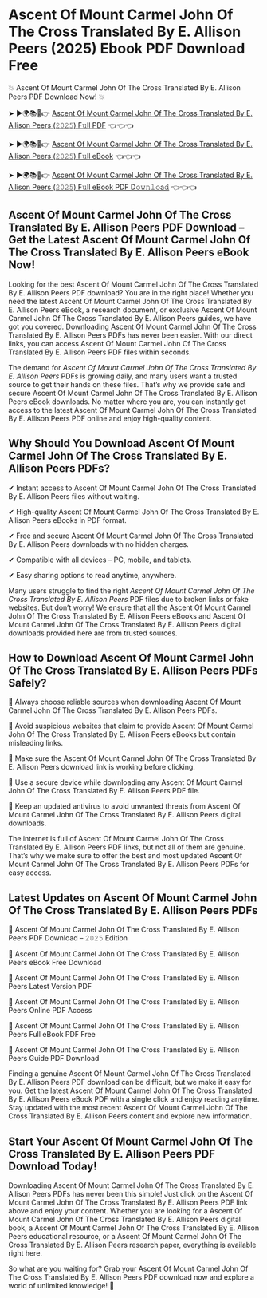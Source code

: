 # Ascent Of Mount Carmel John Of The Cross Translated By E. Allison Peers (2025) Ebook PDF Download Free

💥 Ascent Of Mount Carmel John Of The Cross Translated By E. Allison Peers PDF Download Now! 💥

➤ ►🌍📚📱👉 [Ascent Of Mount Carmel John Of The Cross Translated By E. Allison Peers (𝟸𝟶𝟸𝟻) F𝚞ll PDF](https://getpdf.xyz/ascent-of-mount-carmel-john-of-the-cross-translated-by-e.-allison-peers) 👈👈👈


➤ ►🌍📚📱👉 [Ascent Of Mount Carmel John Of The Cross Translated By E. Allison Peers (𝟸𝟶𝟸𝟻) F𝚞ll eBook](https://getpdf.xyz/ascent-of-mount-carmel-john-of-the-cross-translated-by-e.-allison-peers) 👈👈👈


➤ ►🌍📚📱👉 [Ascent Of Mount Carmel John Of The Cross Translated By E. Allison Peers (𝟸𝟶𝟸𝟻) F𝚞ll eBook PDF D𝚘𝚠𝚗𝚕𝚘a𝚍](https://getpdf.xyz/ascent-of-mount-carmel-john-of-the-cross-translated-by-e.-allison-peers) 👈👈👈


## Ascent Of Mount Carmel John Of The Cross Translated By E. Allison Peers PDF Download – Get the Latest Ascent Of Mount Carmel John Of The Cross Translated By E. Allison Peers eBook Now!

Looking for the best Ascent Of Mount Carmel John Of The Cross Translated By E. Allison Peers PDF download? You are in the right place! Whether you need the latest Ascent Of Mount Carmel John Of The Cross Translated By E. Allison Peers eBook, a research document, or exclusive Ascent Of Mount Carmel John Of The Cross Translated By E. Allison Peers guides, we have got you covered. Downloading Ascent Of Mount Carmel John Of The Cross Translated By E. Allison Peers PDFs has never been easier. With our direct links, you can access Ascent Of Mount Carmel John Of The Cross Translated By E. Allison Peers PDF files within seconds.

The demand for *Ascent Of Mount Carmel John Of The Cross Translated By E. Allison Peers* PDFs is growing daily, and many users want a trusted source to get their hands on these files. That’s why we provide safe and secure Ascent Of Mount Carmel John Of The Cross Translated By E. Allison Peers eBook downloads. No matter where you are, you can instantly get access to the latest Ascent Of Mount Carmel John Of The Cross Translated By E. Allison Peers PDF online and enjoy high-quality content.

## Why Should You Download Ascent Of Mount Carmel John Of The Cross Translated By E. Allison Peers PDFs?

✔ Instant access to Ascent Of Mount Carmel John Of The Cross Translated By E. Allison Peers files without waiting.

✔ High-quality Ascent Of Mount Carmel John Of The Cross Translated By E. Allison Peers eBooks in PDF format.

✔ Free and secure Ascent Of Mount Carmel John Of The Cross Translated By E. Allison Peers downloads with no hidden charges.

✔ Compatible with all devices – PC, mobile, and tablets.

✔ Easy sharing options to read anytime, anywhere.

Many users struggle to find the right *Ascent Of Mount Carmel John Of The Cross Translated By E. Allison Peers* PDF files due to broken links or fake websites. But don’t worry! We ensure that all the Ascent Of Mount Carmel John Of The Cross Translated By E. Allison Peers eBooks and Ascent Of Mount Carmel John Of The Cross Translated By E. Allison Peers digital downloads provided here are from trusted sources.

## How to Download Ascent Of Mount Carmel John Of The Cross Translated By E. Allison Peers PDFs Safely?

📌 Always choose reliable sources when downloading Ascent Of Mount Carmel John Of The Cross Translated By E. Allison Peers PDFs.

📌 Avoid suspicious websites that claim to provide Ascent Of Mount Carmel John Of The Cross Translated By E. Allison Peers eBooks but contain misleading links.

📌 Make sure the Ascent Of Mount Carmel John Of The Cross Translated By E. Allison Peers download link is working before clicking.

📌 Use a secure device while downloading any Ascent Of Mount Carmel John Of The Cross Translated By E. Allison Peers PDF file.

📌 Keep an updated antivirus to avoid unwanted threats from Ascent Of Mount Carmel John Of The Cross Translated By E. Allison Peers digital downloads.

The internet is full of Ascent Of Mount Carmel John Of The Cross Translated By E. Allison Peers PDF links, but not all of them are genuine. That’s why we make sure to offer the best and most updated Ascent Of Mount Carmel John Of The Cross Translated By E. Allison Peers PDFs for easy access.

## Latest Updates on Ascent Of Mount Carmel John Of The Cross Translated By E. Allison Peers PDFs

🔹 Ascent Of Mount Carmel John Of The Cross Translated By E. Allison Peers PDF Download – 𝟸𝟶𝟸𝟻 Edition

🔹 Ascent Of Mount Carmel John Of The Cross Translated By E. Allison Peers eBook Free Download

🔹 Ascent Of Mount Carmel John Of The Cross Translated By E. Allison Peers Latest Version PDF

🔹 Ascent Of Mount Carmel John Of The Cross Translated By E. Allison Peers Online PDF Access

🔹 Ascent Of Mount Carmel John Of The Cross Translated By E. Allison Peers Full eBook PDF Free

🔹 Ascent Of Mount Carmel John Of The Cross Translated By E. Allison Peers Guide PDF Download

Finding a genuine Ascent Of Mount Carmel John Of The Cross Translated By E. Allison Peers PDF download can be difficult, but we make it easy for you. Get the latest Ascent Of Mount Carmel John Of The Cross Translated By E. Allison Peers eBook PDF with a single click and enjoy reading anytime. Stay updated with the most recent Ascent Of Mount Carmel John Of The Cross Translated By E. Allison Peers content and explore new information.

## Start Your Ascent Of Mount Carmel John Of The Cross Translated By E. Allison Peers PDF Download Today!

Downloading Ascent Of Mount Carmel John Of The Cross Translated By E. Allison Peers PDFs has never been this simple! Just click on the Ascent Of Mount Carmel John Of The Cross Translated By E. Allison Peers PDF link above and enjoy your content. Whether you are looking for a Ascent Of Mount Carmel John Of The Cross Translated By E. Allison Peers digital book, a Ascent Of Mount Carmel John Of The Cross Translated By E. Allison Peers educational resource, or a Ascent Of Mount Carmel John Of The Cross Translated By E. Allison Peers research paper, everything is available right here.

So what are you waiting for? Grab your Ascent Of Mount Carmel John Of The Cross Translated By E. Allison Peers PDF download now and explore a world of unlimited knowledge! 🚀
